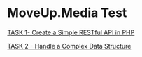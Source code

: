 # MoveUp.Media Test

 [TASK 1- Create a Simple RESTful API in PHP](https://github.com/tirtharay/moveupmedia/tree/5ef34c71f8bc616ccdead608d3c6338782c4b7e5/Part%201%20Core%20PHP/TASK%201-%20Create%20a%20Simple%20RESTful%20API%20in%20PHP)
 
[TASK 2 - Handle a Complex Data Structure](https://github.com/tirtharay/moveupmedia/tree/5ef34c71f8bc616ccdead608d3c6338782c4b7e5/Part%201%20Core%20PHP/TASK%202%20-%20%20Handle%20a%20Complex%20Data%20Structure)

